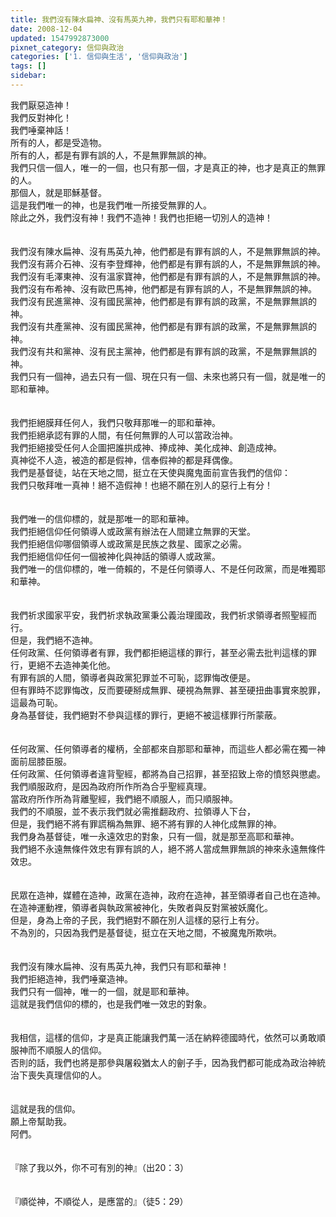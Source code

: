 ```yaml
---
title: 我們沒有陳水扁神、沒有馬英九神，我們只有耶和華神！
date: 2008-12-04
updated: 1547992873000
pixnet_category: 信仰與政治
categories: ['1. 信仰與生活', '信仰與政治']
tags: []
sidebar: 
---
```


<p>我們厭惡造神！<br/>我們反對神化！<br/>我們唾棄神話！<br/><!--more-->所有的人，都是受造物。<br/>所有的人，都是有罪有誤的人，不是無罪無誤的神。<br/>我們只信一個人，唯一的一個，也只有那一個，才是真正的神，也才是真正的無罪的人。<br/>那個人，就是耶穌基督。<br/>這是我們唯一的神，也是我們唯一所接受無罪的人。<br/>除此之外，我們沒有神！我們不造神！我們也拒絕一切別人的造神！<br/><br/><br/>我們沒有陳水扁神、沒有馬英九神，他們都是有罪有誤的人，不是無罪無誤的神。<br/>我們沒有蔣介石神、沒有李登輝神，他們都是有罪有誤的人，不是無罪無誤的神。<br/>我們沒有毛澤東神、沒有溫家寶神，他們都是有罪有誤的人，不是無罪無誤的神。<br/>我們沒有布希神、沒有歐巴馬神，他們都是有罪有誤的人，不是無罪無誤的神。<br/>我們沒有民進黨神、沒有國民黨神，他們都是有罪有誤的政黨，不是無罪無誤的神。<br/>我們沒有共產黨神、沒有國民黨神，他們都是有罪有誤的政黨，不是無罪無誤的神。<br/>我們沒有共和黨神、沒有民主黨神，他們都是有罪有誤的政黨，不是無罪無誤的神。<br/>我們只有一個神，過去只有一個、現在只有一個、未來也將只有一個，就是唯一的耶和華神。<br/><br/><br/>我們拒絕膜拜任何人，我們只敬拜那唯一的耶和華神。<br/>我們拒絕承認有罪的人間，有任何無罪的人可以當政治神。<br/>我們拒絕接受任何人企圖把誰拱成神、捧成神、美化成神、創造成神。<br/>真神從不人造，被造的都是假神，信奉假神的都是拜偶像。<br/>我們是基督徒，站在天地之間，挺立在天使與魔鬼面前宣告我們的信仰：<br/>我們只敬拜唯一真神！絕不造假神！也絕不願在別人的惡行上有分！<br/><br/><br/>我們唯一的信仰標的，就是那唯一的耶和華神。<br/>我們拒絕信仰任何領導人或政黨有辦法在人間建立無罪的天堂。<br/>我們拒絕信仰哪個領導人或政黨是民族之救星、國家之必需。<br/>我們拒絕信仰任何一個被神化與神話的領導人或政黨。<br/>我們唯一的信仰標的，唯一倚賴的，不是任何領導人、不是任何政黨，而是唯獨耶和華神。<br/><br/><br/>我們祈求國家平安，我們祈求執政黨秉公義治理國政，我們祈求領導者照聖經而行。<br/>但是，我們絕不造神。<br/>任何政黨、任何領導者有罪，我們都拒絕這樣的罪行，甚至必需去批判這樣的罪行，更絕不去造神美化他。<br/>有罪有誤的人間，領導者與政黨犯罪並不可恥，認罪悔改便是。<br/>但有罪時不認罪悔改，反而要硬掰成無罪、硬視為無罪、甚至硬扭曲事實來脫罪，這最為可恥。<br/>身為基督徒，我們絕對不參與這樣的罪行，更絕不被這樣罪行所蒙蔽。<br/><br/><br/>任何政黨、任何領導者的權柄，全部都來自那耶和華神，而這些人都必需在獨一神面前屈膝臣服。<br/>任何政黨、任何領導者違背聖經，都將為自己招罪，甚至招致上帝的憤怒與懲處。<br/>我們順服政府，是因為政府所作所為合乎聖經真理。<br/>當政府所作所為背離聖經，我們絕不順服人，而只順服神。<br/>我們的不順服，並不表示我們就必需推翻政府、拉領導人下台，<br/>但是，我們絕不將有罪謊稱為無罪、絕不將有罪的人神化成無罪的神。<br/>我們身為基督徒，唯一永遠效忠的對象，只有一個，就是那至高耶和華神。<br/>我們絕不永遠無條件效忠有罪有誤的人，絕不將人當成無罪無誤的神來永遠無條件效忠。<br/><br/><br/>民眾在造神，媒體在造神，政黨在造神，政府在造神，甚至領導者自己也在造神。<br/>在造神運動裡，領導者與執政黨被神化，失敗者與反對黨被妖魔化。<br/>但是，身為上帝的子民，我們絕對不願在別人這樣的惡行上有分。<br/>不為別的，只因為我們是基督徒，挺立在天地之間，不被魔鬼所欺哄。<br/><br/><br/>我們沒有陳水扁神、沒有馬英九神，我們只有耶和華神！<br/>我們拒絕造神，我們唾棄造神。<br/>我們只有一個神，唯一的一個，就是耶和華神。<br/>這就是我們信仰的標的，也是我們唯一效忠的對象。<br/><br/><br/>我相信，這樣的信仰，才是真正能讓我們萬一活在納粹德國時代，依然可以勇敢順服神而不順服人的信仰。<br/>否則的話，我們也將是那參與屠殺猶太人的劊子手，因為我們都可能成為政治神統治下喪失真理信仰的人。<br/><br/><br/>這就是我的信仰。<br/>願上帝幫助我。<br/>阿們。<br/><br/><br/>『除了我以外，你不可有別的神』（出20：3）<br/><br/><br/>『順從神，不順從人，是應當的』（徒5：29）<br/><br/><br/><br/></p>